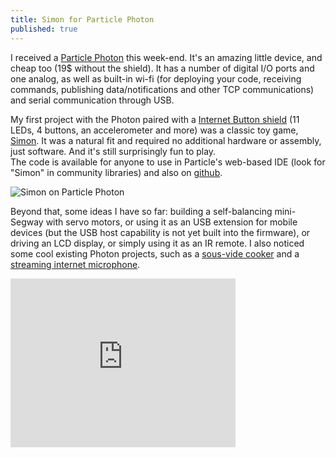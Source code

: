```yaml
---
title: Simon for Particle Photon
published: true
---
```






 
I received a [Particle Photon](https://store.particle.io/?product=particle-photon) this week-end. It's an amazing little device, and cheap too (19$ without the shield). It has a number of digital I/O ports and one analog, as well as built-in wi-fi (for deploying your code, receiving commands, publishing data/notifications and other TCP communications) and serial communication through USB.   

My first project with the Photon paired with a [Internet Button shield](https://www.particle.io/button) (11 LEDs, 4 buttons, an accelerometer and more) was a classic toy game, [Simon](https://en.wikipedia.org/wiki/Simon_(game)). It was a natural fit and required no additional hardware or assembly, just software. And it's still surprisingly fun to play.   
The code is available for anyone to use in Particle's web-based IDE (look for "Simon" in community libraries) and also on [github](https://github.com/dumky/simon).  

![Simon on Particle Photon](https://hackster.imgix.net/uploads/cover_image/file/66545/IMG_1479.JPG?w=1600&h=1200&fit=crop&fm=jpg&s=7302fc96bb3cf34b1f39f8915fbdf099)

Beyond that, some ideas I have so far: building a self-balancing mini-Segway with servo motors, or using it as an USB extension for mobile devices (but the USB host capability is not yet built into the firmware), or driving an LCD display, or simply using it as an IR remote. I also noticed some cool existing Photon projects, such as a [sous-vide cooker](https://www.hackster.io/mcloone/modulo-s-internet-connected-sous-vide-machine) and a [streaming internet microphone](https://www.hackster.io/middleca/sending-sound-over-the-internet).

<iframe frameborder='0' height='270' scrolling='no' src='https://particle.hackster.io/Dumky/particle-photon-simon/embed?use_route=project' width='360'></iframe>
